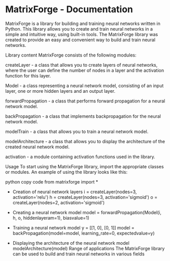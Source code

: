  # MatrixForge - Documentation

MatrixForge is a library for building and training neural networks written in Python. This library allows you to create and train neural networks in a simple and intuitive way, using built-in tools. The MatrixForge library was created to provide an easy and convenient way to build and train neural networks.

Library content
MatrixForge consists of the following modules:

createLayer - a class that allows you to create layers of neural networks, where the user can define the number of nodes in a layer and the activation function for this layer.

Model - a class representing a neural network model, consisting of an input layer, one or more hidden layers and an output layer.

forwardPropagation - a class that performs forward propagation for a neural network model.

backPropagation - a class that implements backpropagation for the neural network model.

modelTrain - a class that allows you to train a neural network model.

modelArchitecture - a class that allows you to display the architecture of the created neural network model.

activation - a module containing activation functions used in the library.

Usage
To start using the MatrixForge library, import the appropriate classes or modules. An example of using the library looks like this:

python
copy code
from matrixforge import *

- Creation of neural network layers
i = createLayer(nodes=3, activation='relu')
h = createLayer(nodes=3, activation='sigmoid')
o = createLayer(nodes=2, activation='sigmoid')

- Creating a neural network model
model = forwardPropagation(Model(i, h, o, hiddenlayeram=1), biasvalue=1)

- Training a neural network model
y = [[1, 0], [0, 1]]
model = backPropagation(model=model, learning_rate=0, expectedvalue=y)

- Displaying the architecture of the neural network model
modelArchitecture(model)
Range of applications
The MatrixForge library can be used to build and train neural networks in various fields
